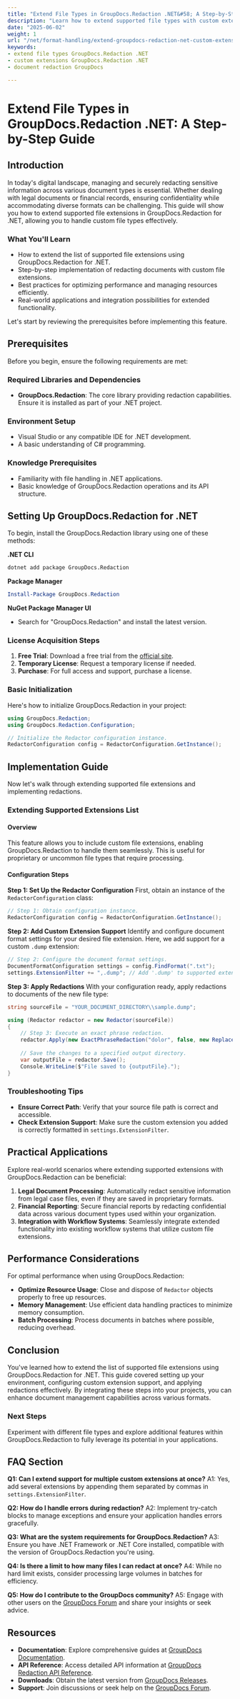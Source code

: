 ```yaml
---
title: "Extend File Types in GroupDocs.Redaction .NET&#58; A Step-by-Step Guide to Custom Extensions"
description: "Learn how to extend supported file types with custom extensions using GroupDocs.Redaction for .NET, ensuring secure document redaction across diverse formats."
date: "2025-06-02"
weight: 1
url: "/net/format-handling/extend-groupdocs-redaction-net-custom-extensions/"
keywords:
- extend file types GroupDocs.Redaction .NET
- custom extensions GroupDocs.Redaction .NET
- document redaction GroupDocs

---
```



# Extend File Types in GroupDocs.Redaction .NET: A Step-by-Step Guide

## Introduction

In today's digital landscape, managing and securely redacting sensitive information across various document types is essential. Whether dealing with legal documents or financial records, ensuring confidentiality while accommodating diverse formats can be challenging. This guide will show you how to extend supported file extensions in GroupDocs.Redaction for .NET, allowing you to handle custom file types effectively.

### What You'll Learn
- How to extend the list of supported file extensions using GroupDocs.Redaction for .NET.
- Step-by-step implementation of redacting documents with custom file extensions.
- Best practices for optimizing performance and managing resources efficiently.
- Real-world applications and integration possibilities for extended functionality.

Let's start by reviewing the prerequisites before implementing this feature.

## Prerequisites

Before you begin, ensure the following requirements are met:

### Required Libraries and Dependencies
- **GroupDocs.Redaction**: The core library providing redaction capabilities. Ensure it is installed as part of your .NET project.

### Environment Setup
- Visual Studio or any compatible IDE for .NET development.
- A basic understanding of C# programming.

### Knowledge Prerequisites
- Familiarity with file handling in .NET applications.
- Basic knowledge of GroupDocs.Redaction operations and its API structure.

## Setting Up GroupDocs.Redaction for .NET

To begin, install the GroupDocs.Redaction library using one of these methods:

**.NET CLI**
```bash
dotnet add package GroupDocs.Redaction
```

**Package Manager**
```powershell
Install-Package GroupDocs.Redaction
```

**NuGet Package Manager UI**
- Search for "GroupDocs.Redaction" and install the latest version.

### License Acquisition Steps
1. **Free Trial**: Download a free trial from the [official site](https://purchase.groupdocs.com/temporary-license/).
2. **Temporary License**: Request a temporary license if needed.
3. **Purchase**: For full access and support, purchase a license.

### Basic Initialization

Here's how to initialize GroupDocs.Redaction in your project:

```csharp
using GroupDocs.Redaction;
using GroupDocs.Redaction.Configuration;

// Initialize the Redactor configuration instance.
RedactorConfiguration config = RedactorConfiguration.GetInstance();
```

## Implementation Guide

Now let's walk through extending supported file extensions and implementing redactions.

### Extending Supported Extensions List

#### Overview
This feature allows you to include custom file extensions, enabling GroupDocs.Redaction to handle them seamlessly. This is useful for proprietary or uncommon file types that require processing.

#### Configuration Steps

**Step 1: Set Up the Redactor Configuration**
First, obtain an instance of the `RedactorConfiguration` class:

```csharp
// Step 1: Obtain configuration instance.
RedactorConfiguration config = RedactorConfiguration.GetInstance();
```

**Step 2: Add Custom Extension Support**
Identify and configure document format settings for your desired file extension. Here, we add support for a custom `.dump` extension:

```csharp
// Step 2: Configure the document format settings.
DocumentFormatConfiguration settings = config.FindFormat(".txt");
settings.ExtensionFilter += ",.dump"; // Add '.dump' to supported extensions list.
```

**Step 3: Apply Redactions**
With your configuration ready, apply redactions to documents of the new file type:

```csharp
string sourceFile = "YOUR_DOCUMENT_DIRECTORY\\sample.dump";

using (Redactor redactor = new Redactor(sourceFile))
{
    // Step 3: Execute an exact phrase redaction.
    redactor.Apply(new ExactPhraseRedaction("dolor", false, new ReplacementOptions("[redacted]")));
    
    // Save the changes to a specified output directory.
    var outputFile = redactor.Save();
    Console.WriteLine($"File saved to {outputFile}.");
}
```

### Troubleshooting Tips
- **Ensure Correct Path**: Verify that your source file path is correct and accessible.
- **Check Extension Support**: Make sure the custom extension you added is correctly formatted in `settings.ExtensionFilter`.

## Practical Applications
Explore real-world scenarios where extending supported extensions with GroupDocs.Redaction can be beneficial:

1. **Legal Document Processing**: Automatically redact sensitive information from legal case files, even if they are saved in proprietary formats.
2. **Financial Reporting**: Secure financial reports by redacting confidential data across various document types used within your organization.
3. **Integration with Workflow Systems**: Seamlessly integrate extended functionality into existing workflow systems that utilize custom file extensions.

## Performance Considerations
For optimal performance when using GroupDocs.Redaction:
- **Optimize Resource Usage**: Close and dispose of `Redactor` objects properly to free up resources.
- **Memory Management**: Use efficient data handling practices to minimize memory consumption.
- **Batch Processing**: Process documents in batches where possible, reducing overhead.

## Conclusion
You've learned how to extend the list of supported file extensions using GroupDocs.Redaction for .NET. This guide covered setting up your environment, configuring custom extension support, and applying redactions effectively. By integrating these steps into your projects, you can enhance document management capabilities across various formats.

### Next Steps
Experiment with different file types and explore additional features within GroupDocs.Redaction to fully leverage its potential in your applications.

## FAQ Section

**Q1: Can I extend support for multiple custom extensions at once?**
A1: Yes, add several extensions by appending them separated by commas in `settings.ExtensionFilter`.

**Q2: How do I handle errors during redaction?**
A2: Implement try-catch blocks to manage exceptions and ensure your application handles errors gracefully.

**Q3: What are the system requirements for GroupDocs.Redaction?**
A3: Ensure you have .NET Framework or .NET Core installed, compatible with the version of GroupDocs.Redaction you're using.

**Q4: Is there a limit to how many files I can redact at once?**
A4: While no hard limit exists, consider processing large volumes in batches for efficiency.

**Q5: How do I contribute to the GroupDocs community?**
A5: Engage with other users on the [GroupDocs Forum](https://forum.groupdocs.com/c/redaction/10) and share your insights or seek advice.

## Resources
- **Documentation**: Explore comprehensive guides at [GroupDocs Documentation](https://docs.groupdocs.com/redaction/net/).
- **API Reference**: Access detailed API information at [GroupDocs Redaction API Reference](https://reference.groupdocs.com/redaction/net).
- **Downloads**: Obtain the latest version from [GroupDocs Releases](https://releases.groupdocs.com/redaction/net/).
- **Support**: Join discussions or seek help on the [GroupDocs Forum](https://forum.groupdocs.com/c/redaction/10).
